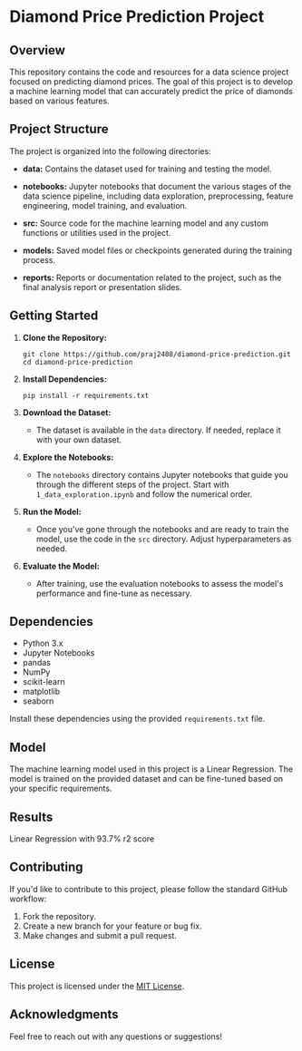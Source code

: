 # Diamond Price Prediction Project

## Overview 

This repository contains the code and resources for a data science project focused on predicting diamond prices. The goal of this project is to develop a machine learning model that can accurately predict the price of diamonds based on various features.

## Project Structure

The project is organized into the following directories:

- **data:** Contains the dataset used for training and testing the model.
  
- **notebooks:** Jupyter notebooks that document the various stages of the data science pipeline, including data exploration, preprocessing, feature engineering, model training, and evaluation.

- **src:** Source code for the machine learning model and any custom functions or utilities used in the project.

- **models:** Saved model files or checkpoints generated during the training process.

- **reports:** Reports or documentation related to the project, such as the final analysis report or presentation slides.

## Getting Started

1. **Clone the Repository:**
   ```
   git clone https://github.com/praj2408/diamond-price-prediction.git
   cd diamond-price-prediction
   ```

2. **Install Dependencies:**
   ```
   pip install -r requirements.txt
   ```

3. **Download the Dataset:**
   - The dataset is available in the `data` directory. If needed, replace it with your own dataset.

4. **Explore the Notebooks:**
   - The `notebooks` directory contains Jupyter notebooks that guide you through the different steps of the project. Start with `1_data_exploration.ipynb` and follow the numerical order.

5. **Run the Model:**
   - Once you've gone through the notebooks and are ready to train the model, use the code in the `src` directory. Adjust hyperparameters as needed.

6. **Evaluate the Model:**
   - After training, use the evaluation notebooks to assess the model's performance and fine-tune as necessary.

## Dependencies

- Python 3.x
- Jupyter Notebooks
- pandas
- NumPy
- scikit-learn
- matplotlib
- seaborn

Install these dependencies using the provided `requirements.txt` file.

## Model

The machine learning model used in this project is a Linear Regression. The model is trained on the provided dataset and can be fine-tuned based on your specific requirements.

## Results
Linear Regression with 93.7% r2 score

## Contributing

If you'd like to contribute to this project, please follow the standard GitHub workflow:

1. Fork the repository.
2. Create a new branch for your feature or bug fix.
3. Make changes and submit a pull request.

## License

This project is licensed under the [MIT License](LICENSE).

## Acknowledgments

Feel free to reach out with any questions or suggestions!
